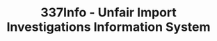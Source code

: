 ---
layout: default
bigquery: https://console.cloud.google.com/bigquery?p=patents-public-data&d=usitc_investigations&page=dataset&project=sheets-management-319211
citation: US International Trade Commission 337Info Unfair Import Investigations Information
  System
contributors: US International Trade Comission
cost: None
description: US International Trade Commission 337Info Unfair Import Investigations
  Information System contains data on investigations done under Section 337. Section
  337 declares the infringement of certain statutory intellectual property rights
  and other forms of unfair competition in import trade to be unlawful practices.
  Most Section 337 investigations involve allegations of patent or registered trademark
  infringement.
documentation: FAQ and tutorial available on the site
last_edit: Mon, 04 Apr 2022 19:10:40 GMT
location: https://pubapps2.usitc.gov/337external/
maintained_by: US International Trade Comission
schema_fields: '[''issueDateOtherNonFinal'', ''id'', ''scheduledEndDateEvidHear'',
  ''finalIdOnViolationDue'', ''docketNo'', ''invUnfairAct'', ''teoIdDueDate'', ''copyrightNumbers'',
  ''finalDetViolation'', ''dateCreated'', ''patentNumber'', ''ouiiParticipation'',
  ''actualStartDateEvidHear'', ''ouiiAttorney'', ''investigationNo'', ''finalDetNoViolation'',
  ''publication_number'', ''aljAssigned'', ''investigationType'', ''teoReliefGranted'',
  ''dateOfPublicationFrNotice'', ''respondent'', ''teoIdIssueDate'', ''gcAttorney'',
  ''markmanHearing'', ''patentNumbers'', ''investigationTermDate'', ''actualEndDateEvidHear'',
  ''teoProceedingInvolved'', ''startDateMarkmanHearing'', ''currentStatus'', ''cafcAppeals'',
  ''currentActiveALJ'', ''dateComplaintFiled'', ''reportingRequirements'', ''title'',
  ''targetDate'', ''complainant'', ''endDateMarkmanHearing'', ''scheduledStartDateEvidHear'',
  ''htsNumbers'', ''internalRemand'', ''trademarkNumbers'', ''finalIdOnViolationIssue'',
  ''lastUpdated'']'
shortname: unfair_import_investigations
tags:
- import
- legal
- trade
timeframe: 2008-2021 (prior to 2008 downloadable as a JSON file)
title: 337Info - Unfair Import Investigations Information System
uuid: 2721f5ec-e599-4890-9265-9706719fc71e
---